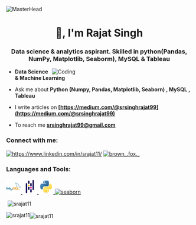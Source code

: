 ![MasterHead](https://itspresso.com/wp-content/uploads/2019/05/outsourcing-data-analysis.png)
<h1 align="center">👋, I'm Rajat Singh</h1>

<h3 align="center">Data science & analytics aspirant. Skilled in python(Pandas, NumPy, Matplotlib, Seaborm), MySQL & Tableau </h3>


<img align="right" alt="Coding" width="380" src="https://www.mygo.ge/uploads/blog/1584023795.jpg">


-  **Data Science & Machine Learning**

-  Ask me about **Python (Numpy, Pandas, Matplotlib, Seaborn) , MySQL , Tableau**

-  I write articles on **[https://medium.com/@srsinghrajat99](https://medium.com/@srsinghrajat99)**

-  To reach me **srsinghrajat99@gmail.com**

<h3 align="left">Connect with me:</h3>
<p align="left">
<a href="https://linkedin.com/in/https:/www.linkedin.com/in/srajat11/" target="blank"><img align="center" src="https://raw.githubusercontent.com/rahuldkjain/github-profile-readme-generator/master/src/images/icons/Social/linked-in-alt.svg" alt="https://www.linkedin.com/in/srajat11/" height="30" width="40" /></a>
<a href="https://instagram.com/brown_.fox._" target="blank"><img align="center" src="https://raw.githubusercontent.com/rahuldkjain/github-profile-readme-generator/master/src/images/icons/Social/instagram.svg" alt="brown_.fox._" height="30" width="40" /></a>
</p>

<h3 align="left">Languages and Tools:</h3>

<p align="left"> <a href="https://www.mysql.com/" target="_blank" rel="noreferrer"> <img src="https://raw.githubusercontent.com/devicons/devicon/master/icons/mysql/mysql-original-wordmark.svg" alt="mysql" width="40" height="40"/> </a> <a href="https://pandas.pydata.org/" target="_blank" rel="noreferrer"> <img src="https://raw.githubusercontent.com/devicons/devicon/2ae2a900d2f041da66e950e4d48052658d850630/icons/pandas/pandas-original.svg" alt="pandas" width="40" height="40"/> </a> <a href="https://www.python.org" target="_blank" rel="noreferrer"> <img src="https://raw.githubusercontent.com/devicons/devicon/master/icons/python/python-original.svg" alt="python" width="40" height="40"/> </a> <a href="https://seaborn.pydata.org/" target="_blank" rel="noreferrer"> <img src="https://seaborn.pydata.org/_images/logo-mark-lightbg.svg" alt="seaborn" width="40" height="40"/> </a> </p>





<p>&nbsp;<img align="center" src="https://github-readme-stats.vercel.app/api?username=srajat11&show_icons=true&locale=en" alt="srajat11" /></p>
<p><img align="left" src="https://github-readme-stats.vercel.app/api/top-langs?username=srajat11&show_icons=true&locale=en&layout=compact" alt="srajat11" /></p>
<p><img align="center" src="https://github-readme-streak-stats.herokuapp.com/?user=srajat11&" alt="srajat11" /></p>


